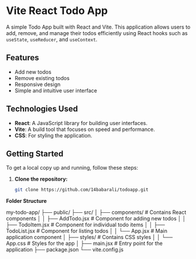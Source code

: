 # Vite React Todo App

A simple Todo App built with React and Vite. This application allows users to add, remove, and manage their todos efficiently using React hooks such as `useState`, `useReducer`, and `useContext`.

## Features

- Add new todos
- Remove existing todos
- Responsive design
- Simple and intuitive user interface

## Technologies Used

- **React**: A JavaScript library for building user interfaces.
- **Vite**: A build tool that focuses on speed and performance.
- **CSS**: For styling the application.

## Getting Started

To get a local copy up and running, follow these steps:

1. **Clone the repository:**
   ```bash
   git clone https://github.com/14babarali/todoapp.git

**Folder Structure**

my-todo-app/
├── public/
├── src/
│   ├── components/          # Contains React components
│   │   ├── AddTodo.jsx     # Component for adding new todos
│   │   ├── TodoItem.jsx     # Component for individual todo items
│   │   ├── TodoList.jsx     # Component for listing todos
│   │   └── App.jsx          # Main application component
│   ├── styles/              # Contains CSS styles
│   │   └── App.css          # Styles for the app
│   ├── main.jsx             # Entry point for the application
├── package.json
└── vite.config.js
